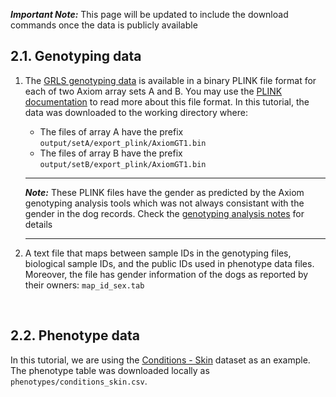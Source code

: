 **_Important Note:_** This page will be updated to include the download commands once the data is publicly available


## 2.1. Genotyping data
1.  The [GRLS genotyping data](https://github.com/MAF-GRLS/grGWAS/blob/dev/GRLS_Axiom.json) is available in a binary PLINK file format for each of two Axiom array sets A and B. You may use the [PLINK documentation](https://www.cog-genomics.org/plink/1.9/input#bed) to read more about this file format. In this tutorial, the data was downloaded to the working directory where:
    - The files of array A have the prefix `output/setA/export_plink/AxiomGT1.bin`
    - The files of array B have the prefix `output/setB/export_plink/AxiomGT1.bin`
    

    ---
    **_Note:_** These PLINK files have the gender as predicted by the Axiom genotyping analysis tools which was not always consistant with the gender in the dog records. Check the [genotyping analysis notes](https://github.com/MAF-GRLS/grGWAS/raw/main/Genotyping_Analysis_Notes.docx) for details
    
    ---

2.  A text file that maps between sample IDs in the genotyping files, biological sample IDs, and the public IDs used in phenotype data files. Moreover, the file has gender information of the dogs as reported by their owners: `map_id_sex.tab`

<br>

## 2.2. Phenotype data
In this tutorial, we are using the [Conditions - Skin](https://datacommons.morrisanimalfoundation.org/artisanal_dataset/91) dataset as an example. The phenotype table was downloaded locally as `phenotypes/conditions_skin.csv`.

<br>

